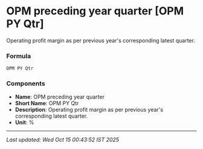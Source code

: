 # OPM preceding year quarter [OPM PY Qtr]
Operating profit margin as per previous year's corresponding latest quarter.

### Formula
```text
OPM PY Qtr
```


### Components
- **Name**: OPM preceding year quarter
- **Short Name**: OPM PY Qtr
- **Description**: Operating profit margin as per previous year's corresponding latest quarter.
- **Unit**: %

---
*Last updated: Wed Oct 15 00:43:52 IST 2025*
